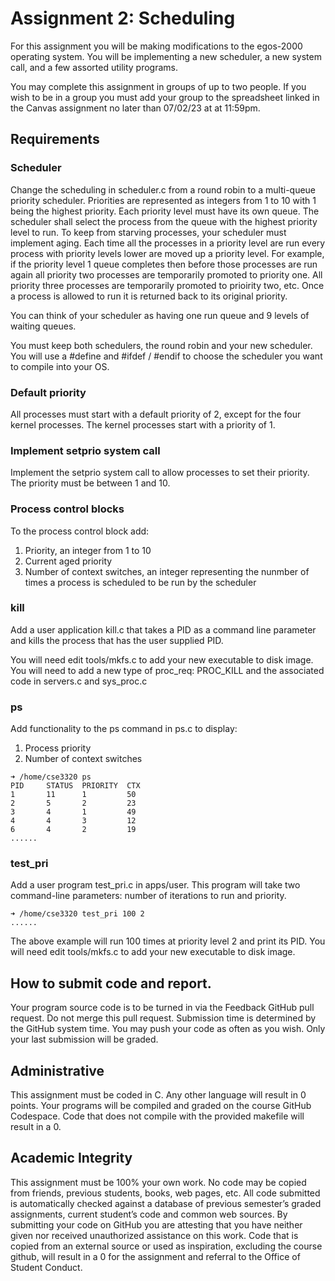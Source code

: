 # Assignment 2: Scheduling

For this assignment you will be making modifications to the egos-2000 operating system.  You will be implementing a new scheduler, a new system call, and a few assorted utility programs.

You may complete this assignment in groups of up to two people. If you wish to be in a group you must add your group to the spreadsheet linked in the Canvas assignment no later than 07/02/23 at at 11:59pm. 

## Requirements

### Scheduler
Change the scheduling in scheduler.c from a round robin to a multi-queue priority scheduler.  Priorities are represented as integers from 1 to 10 with 1 being the highest priority.  Each priority level must have its own queue.  The scheduler shall select the process from the queue with the highest priority level to run.  To keep from starving processes, your scheduler must implement aging.  Each time all the processes in a priority level are run every process with priority levels lower are moved up a priority level.  For example, if the priority level 1 queue completes then before those processes are run again all priority two processes are temporarily promoted to priority one. All priority three processes are temporarily promoted to prioirity two, etc.  Once a process is allowed to run it is returned back to its original priority.

You can think of your scheduler as having one run queue and 9 levels of waiting queues.

You must keep both schedulers, the round robin and your new scheduler.  You will use a #define and #ifdef / #endif to choose the scheduler you want to compile into your OS.

### Default priority
All processes must start with a default priority of 2, except for the four kernel processes. The kernel processes start with a priority of 1.

### Implement setprio system call
Implement the setprio system call to allow processes to set their priority. The priority must be between 1 and 10.  

### Process control blocks
To the process control block add:
1. Priority, an integer from 1 to 10
2. Current aged priority
3. Number of context switches, an integer representing the nunmber of times a process is scheduled to be run by the scheduler

### kill

Add a user application kill.c that takes a PID as a command line parameter and kills the process that has the user supplied PID.

You will need edit tools/mkfs.c to add your new executable to disk image.  You will need to add a new type of proc_req: PROC_KILL and the associated code in servers.c and sys_proc.c

### ps 
Add functionality to the ps command in ps.c to display:
1. Process priority
2. Number of context switches

```shell
➜ /home/cse3320 ps
PID     STATUS  PRIORITY  CTX
1       11      1         50    
2       5       2         23
3       4       1         49
4       4       3         12
6       4       2         19
......
```
### test_pri
Add a user program test_pri.c in apps/user.  This program will take two command-line parameters: number of iterations to run and priority.
```shell
➜ /home/cse3320 test_pri 100 2
......
```
The above example will run 100 times at priority level 2 and print its PID.
You will need edit tools/mkfs.c to add your new executable to disk image.

## How to submit code and report.

Your program source code is to be turned in via the Feedback GitHub pull request. Do not merge this pull request. Submission time is determined by the GitHub system time. You may push your code as often as you wish. Only your last submission will be graded.

## Administrative

This assignment must be coded in C. Any other language will result in 0 points. Your programs will be compiled and graded on the course GitHub Codespace. Code that does not compile with the provided makefile will result in a 0.

## Academic Integrity

This assignment must be 100% your own work. No code may be copied from friends, previous students, books, web pages, etc. All code submitted is automatically checked against a database of previous semester’s graded assignments, current student’s code and common web sources. By submitting your code on GitHub you are attesting that you have neither given nor received unauthorized assistance on this work. Code that is copied from an external source or used as inspiration, excluding the course github, will result in a 0 for the assignment and referral to the Office of Student Conduct.

